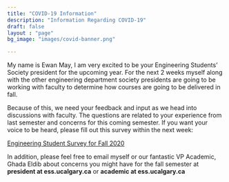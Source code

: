 ```yaml
---
title: "COVID-19 Information"
description: "Information Regarding COVID-19"
draft: false
layout : "page"
bg_image: "images/covid-banner.png"

---
```


My name is Ewan May, I am very excited to be your Engineering Students’ Society president for the upcoming year. For the next 2 weeks myself along with the other engineering department society presidents are going to be working with faculty to determine how courses are going to be delivered in fall.

Because of this, we need your feedback and input as we head into discussions with faculty. The questions are related to your experience from last semester and concerns for this coming semester. If you want your voice to be heard, please fill out this survey within the next week:


[Engineering Student Survey for Fall 2020](https://forms.gle/TFqBqYqqM6KVdqRX8)

In addition, please feel free to email myself or our fantastic VP Academic, Ghada Eldib about concerns you might have for the fall semester at **president at ess.ucalgary.ca** or **academic at ess.ucalgary.ca**